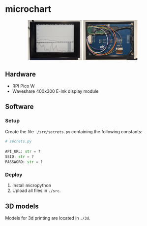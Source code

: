 # microchart

<p align="center">
  <img alt="Front" src="images/front.jpg" width="35%" title="Front">
  <img alt="Back" src="images/back.jpg" width="35%" title="Back">
</p>

## Hardware
- RPI Pico W
- Waveshare 400x300 E-Ink display module

## Software
### Setup
Create the file `./src/secrets.py` containing the following constants:

``` python
# secrets.py

API_URL: str = ?
SSID: str = ?
PASSWORD: str = ?
```
### Deploy
1. Install micropython
2. Upload all files in `./src`.

## 3D models

Models for 3d printing are located in `./3d`.
